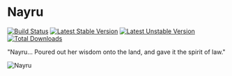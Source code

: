 # Nayru

[![Build Status](https://travis-ci.org/johmanx10/nayru.png?branch=master)](https://travis-ci.org/johmanx10/nayru)
[![Latest Stable Version](https://poser.pugx.org/hylianshield/nayru/v/stable.png)](https://packagist.org/packages/hylianshield/nayru)
[![Latest Unstable Version](https://poser.pugx.org/hylianshield/nayru/v/unstable.png)](https://packagist.org/packages/hylianshield/nayru)
[![Total Downloads](https://poser.pugx.org/hylianshield/nayru/downloads.png)](https://packagist.org/packages/hylianshield/nayru)

"Nayru... Poured out her wisdom onto the land, and gave it the spirit of law."

![Nayru](http://static3.wikia.nocookie.net/__cb20120227214414/zelda/images/thumb/0/03/Mark_of_Nayru.png/85px-Mark_of_Nayru.png)
